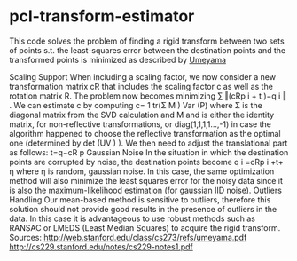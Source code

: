 # pcl-transform-estimator

This code solves the problem of finding a rigid transform between two sets of points s.t. the
least-squares error between the destination points and the transformed points is minimized as described by [Umeyama](http://web.stanford.edu/class/cs273/refs/umeyama.pdf)


Scaling Support
When including a scaling factor, we now consider a new transformation matrix cR that includes the
scaling factor c as well as the rotation matrix R. The problem now becomes minimizing
∑ ‖(cRp i + t )−q i ‖
.
We can estimate c by computing
c=
1
tr(Σ M )
Var (P)
where Σ is the diagonal matrix from the SVD calculation and M and is either the identity matrix, for
non-reflective transformations, or diag(1,1,1,1...,-1) in case the algorithm happened to choose the
reflective transformation as the optimal one (determined by det (UV ) ).
We then need to adjust the translational part as follows:
t=q−cR p
Gaussian Noise
In the situation in which the destination points are corrupted by noise, the destination points become
q i =cRp i +t+ η
where η is random, gaussian noise.
In this case, the same optimization method will also minimize the least squares error for the noisy
data since it is also the maximum-likelihood estimation (for gaussian IID noise).
Outliers Handling
Our mean-based method is sensitive to outliers, therefore this solution should not provide good
results in the presence of outliers in the data. In this case it is advantageous to use robust methods
such as RANSAC or LMEDS (Least Median Squares) to acquire the rigid transform.
Sources:
http://web.stanford.edu/class/cs273/refs/umeyama.pdf
http://cs229.stanford.edu/notes/cs229-notes1.pdf